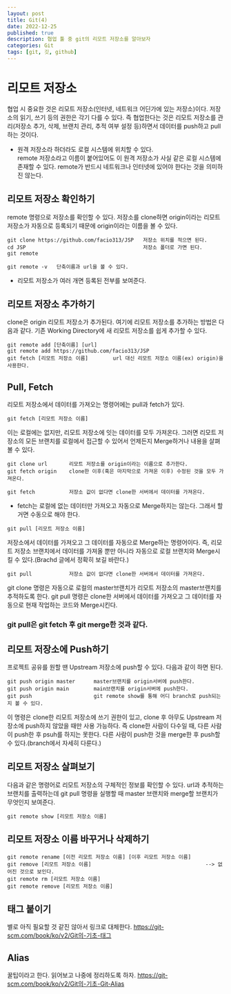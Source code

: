 ```yaml
---
layout: post
title: Git(4)
date: 2022-12-25
published: true
description: 협업 툴 중 git의 리모트 저장소를 알아보자
categories: Git
tags: [git, 깃, github]
---
```

# 리모트 저장소
협업 시 중요한 것은 리모트 저장소(인터넷, 네트워크 어딘가에 있는 저장소)이다. 저장소의 읽기, 쓰기 등의 권한은 각기 다를 수 있다. 즉 협업한다는 것은 리모트 저장소를 관리(저장소 추가, 삭제, 브랜치 관리, 추적 여부 설정 등)하면서 데이터를 push하고 pull하는 것이다.

- 원격 저장소라 하더라도 로컬 시스템에 위치할 수 있다.  
remote 저장소라고 이름이 붙어있어도 이 원격 저장소가 사실 같은 로컬 시스템에 존재할 수 있다. remote가 반드시 네트워크나 인터넷에 있어야 한다는 것을 의미하진 않는다.

## 리모트 저장소 확인하기
remote 명령으로 저장소를 확인할 수 있다. 저장소를 clone하면 origin이라는 리모트 저장소가 자동으로 등록되기 때문에 origin이라는 이름을 볼 수 있다.
```
git clone https://github.com/facio313/JSP   저장소 위치를 적으면 된다.
cd JSP                                      저장소 폴더로 가면 된다.
git remote
```
```
git remote -v   단축이름과 url을 볼 수 있다.
```
- 리모트 저장소가 여러 개면 등록된 전부를 보여준다.

## 리모트 저장소 추가하기
clone은 origin 리모트 저장소가 추가된다. 여기에 리모트 저장소를 추가하는 방법은 다음과 같다. 기존 Working Directory에 새 리모트 저장소를 쉽게 추가할 수 있다.
```
git remote add [단축이름] [url]
git remote add https://github.com/facio313/JSP
git fetch [리모트 저장소 이름]        url 대신 리모트 저장소 이름(ex) origin)을 사용한다.
```

## Pull, Fetch
리모트 저장소에서 데이터를 가져오는 명령어에는 pull과 fetch가 있다.
```
git fetch [리모트 저장소 이름]
```
이는 로컬에는 없지만, 리모트 저장소에 잇는 데이터를 모두 가져온다. 그러면 리모트 저장소의 모든 브랜치를 로컬에서 접근할 수 있어서 언제든지 Merge하거나 내용을 살펴볼 수 있다.
```
git clone url       리모트 저장소를 origin이라는 이름으로 추가한다.
git fetch origin    clone한 이후(혹은 마지막으로 가져온 이후) 수정된 것을 모두 가져온다.
```
```
git fetch           저장소 값이 없다면 clone한 서버에서 데이터를 가져온다.
```

- fetch는 로컬에 없는 데이터만 가져오고 자동으로 Merge하지는 않는다. 그래서 할 거면 수동으로 해야 한다.

```
git pull [리모트 저장소 이름] 
```
저장소에서 데이터를 가져오고 그 데이터를 자동으로 Merge하는 명령어이다. 즉, 리모트 저장소 브랜치에서 데이터를 가져올 뿐만 아니라 자동으로 로컬 브랜치와 Merge시킬 수 있다.(Brachd 글에서 정확히 보길 바란다.)
```
git pull            저장소 값이 없다면 clone한 서버에서 데이터를 가져온다.
```
git clone 명령은 자동으로 로컬의 master브랜치가 리모트 저장소의 master브랜치를 추적하도록 한다. git pull 명령은 clone한 서버에서 데이터를 가져오고 그 데이터를 자동으로 현재 작업하는 코드와 Merge시킨다.
### git pull은 git fetch 후 git merge한 것과 같다.

## 리모트 저장소에 Push하기
프로젝트 공유를 원할 땐 Upstream 저장소에 push할 수 있다. 다음과 같이 하면 된다.
```
git push origin master      master브랜치를 origin서버에 push한다.
git push origin main        main브랜치를 origin서버에 push한다.
git push                    git remote show를 통해 어디 branch로 push되는지 볼 수 있다.
```
이 명령은 clone한 리모트 저장소에 쓰기 권한이 있고, clone 후 아무도 Upstream 저장소에 push하지 않았을 때만 사용 가능하다. 즉 clone한 사람이 다수일 때, 다른 사람이 push한 후 psuh를 하지는 못한다. 다른 사람이 push한 것을 merge한 후 push할 수 있다.(branch에서 자세히 다룬다.)

## 리모트 저장소 살펴보기
다음과 같은 명령어로 리모트 저장소의 구체적인 정보를 확인할 수 있다. url과 추적하는 브랜치를 출력하는데 git pull 명령을 실행할 때 master 브랜치와 merge할 브랜치가 무엇인지 보여준다. 
```
git remote show [리모트 저장소 이름]
```

## 리모트 저장소 이름 바꾸거나 삭제하기
```
git remote rename [이전 리모트 저장소 이름] [이후 리모트 저장소 이름]
git remove [리모트 저장소 이름]                                     --> 없어진 것으로 보인다.
git remote rm [리모트 저장소 이름]
git remote remove [리모트 저장소 이름]
```

## 태그 붙이기
별로 아직 필요할 것 같진 않아서 링크로 대체한다.
https://git-scm.com/book/ko/v2/Git의-기초-태그

## Alias
꿀팁이라고 한다. 읽어보고 나중에 정리하도록 하자.
https://git-scm.com/book/ko/v2/Git의-기초-Git-Alias